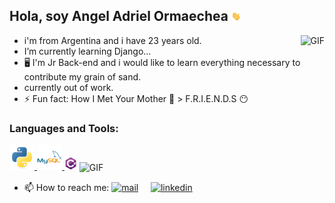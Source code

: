  ## Hola, soy Angel Adriel Ormaechea <img src="https://github.com/ABSphreak/ABSphreak/blob/master/gifs/Hi.gif" width="15px" height="15px"></h2>
<img align="right" alt="GIF" src="https://c.tenor.com/bCfpwMjfAi0AAAAC/cat-typing.gif" />

- i'm from Argentina and i have 23 years old.
- I’m currently learning Django...
- 🖥️ I'm Jr Back-end and i would like to learn everything necessary to contribute my grain of sand.
- currently out of work.
- ⚡ Fun fact: How I Met Your Mother 🧐 > F.R.I.E.N.D.S 😶



<h3 align="left">Languages and Tools:</h3>
<p align="left"> <a href="https://www.w3schools.com/cs/" target="_blank" rel="noreferrer">
<a href="https://www.python.org" target="_blank" rel="noreferrer"> <img src="https://raw.githubusercontent.com/devicons/devicon/master/icons/python/python-original.svg" alt="python" width="40" height="40"/> </a> 
<a href="https://www.mysql.com/" target="_blank" rel="noreferrer"> <img src="https://raw.githubusercontent.com/devicons/devicon/master/icons/mysql/mysql-original-wordmark.svg" alt="mysql" width="40" height="40"/> </a>
<img src="https://raw.githubusercontent.com/devicons/devicon/master/icons/csharp/csharp-original.svg" alt="csharp" width="20" height="20"/>
</a> <img align="center" alt="GIF" width="170px" src="https://media4.giphy.com/media/J4JOGkQr4aJlSPqqJz/giphy.gif?cid=790b761151f617a8d4e96460d747155024e5274bcfe08320&rid=giphy.gif&ct=s" /> 
</p>






- 📫 How to reach me: <a href="angelromaechea14@gmail.com"> <img src="https://www.vectorlogo.zone/logos/gmail/gmail-icon.svg" width="30px" height="30" alt="mail"></a> 
 &nbsp; &nbsp;
 <a href="https://www.linkedin.com/in/adriel-ormaechea-151455230/"><img src="https://www.vectorlogo.zone/logos/linkedin/linkedin-icon.svg" width="30px" alt="linkedin"></a>
 &nbsp; &nbsp;




<!---
AngelOrmaechea/AngelOrmaechea is a ✨ special ✨ repository because its `README.md` (this file) appears on your GitHub profile.
You can click the Preview link to take a look at your changes.
--->
